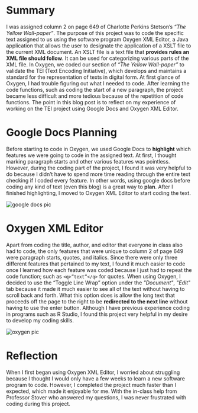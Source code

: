 # Summary
I was assigned column 2 on page 649 of Charlotte Perkins Stetson’s *“The Yellow Wall-paper”*. The purpose of this project was to code the specific text assigned to us using the software program Oxygen XML Editor, a Java application that allows the user to designate the application of a XSLT file to the current XML document. An XSLT file is a text file that **provides rules an XML file should follow**. It can be used for categorizing various parts of the XML file. In Oxygen, we coded our section of *“The Yellow Wall-paper”* to validate the TEI (Text Encoding Initiative), which develops and maintains a standard for the representation of texts in digital form. At first glance of Oxygen, I had trouble figuring out what I needed to code. After learning the code functions, such as coding the start of a new paragraph, the project became less difficult and more tedious because of the repetition of code functions. The point in this blog post is to reflect on my experience of working on the TEI project using Google Docs and Oxygen XML Editor. 

# Google Docs Planning
Before starting to code in Oxygen, we used Google Docs to **highlight** which features we were going to code in the assigned text. At first, I thought marking paragraph starts and other various features was pointless. However, during the coding part of the project, I found it was very helpful to do because I didn’t have to spend more time reading through the entire text checking if I coded every feature. In other words, using google docs before coding any kind of text (even this blog) is a great way to **plan**. After I finished highlighting, I moved to Oxygen XML Editor to start coding the text. 

![google docs pic](https://clarkedwards.github.io/Clark-Edwards-CNU/images/teipicone.png)

# Oxygen XML Editor
Apart from coding the title, author, and editor that everyone in class also had to code, the only features that were unique to column 2 of page 649 were paragraph starts, quotes, and italics. Since there were only three different features that pertained to my text, I found it much easier to code once I learned how each feature was coded because I just had to repeat the code function; such as ```<q>”text”</q>``` for quotes. When using Oxygen, I decided to use the “Toggle Line Wrap” option under the *"Document"*, *"Edit"* tab because it made it much easier to see all of the text without having to scroll back and forth. What this option does is allow the long text that proceeds off the page to the right to be **redirected to the next line** without having to use the enter button. Although I have previous experience coding in programs such as R Studio, I found this project very helpful in my desire to develop my coding skills.

![oxygen pic](https://clarkedwards.github.io/Clark-Edwards-CNU/images/teipictwo.png)

# Reflection
When I first began using Oxygen XML Editor, I worried about struggling because I thought I would only have a few weeks to learn a new software program to code. However, I completed the project much faster than I expected, which made it enjoyable for me. With the in-class help from Professor Stover who answered my questions, I was never frustrated with coding during this project.
